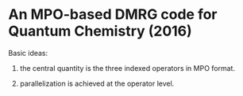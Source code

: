 # An MPO-based DMRG code for Quantum Chemistry (2016)

Basic ideas:                                        

 1. the central quantity is the three indexed operators in MPO format.

 2. parallelization is achieved at the operator level.

